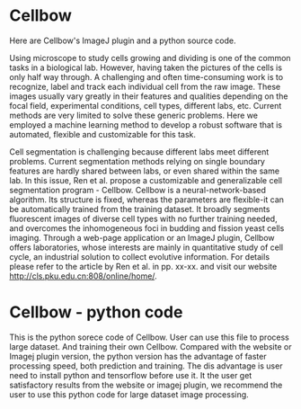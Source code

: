 # Cellbow
Here are Cellbow's ImageJ plugin and a python source code.

Using microscope to study cells growing and dividing is one of the common tasks in a biological lab. However, having taken the pictures of the cells is only half way through. A challenging and often time-consuming work is to recognize, label and track each individual cell from the raw image. These images usually vary greatly in their features and qualities depending on the focal field, experimental conditions, cell types, different labs, etc. Current methods are very limited to solve these generic problems. Here we employed a machine learning method to develop a robust software that is automated, flexible and customizable for this task. 

Cell segmentation is challenging because different labs meet different problems. Current segmentation methods relying on single boundary features are hardly shared between labs, or even shared within the same lab. In this issue, Ren et al. propose a customizable and generalizable cell segmentation program - Cellbow. Cellbow is a neural-network-based algorithm. Its structure is fixed, whereas the parameters are flexible-it can be automatically trained from the training dataset. It broadly segments fluorescent images of diverse cell types with no further training needed, and overcomes the inhomogeneous foci in budding and fission yeast cells imaging. Through a web-page application or an ImageJ plugin, Cellbow offers laboratories, whose interests are mainly in quantitative study of cell cycle, an industrial solution to collect evolutive information. For details please refer to the article by Ren et al. in pp. xx-xx. and visit our website http://cls.pku.edu.cn:808/online/home/.

# Cellbow - python code

This is the python sorece code of Cellbow. User can use this file to process large dataset. And training their own Cellbow. Compared with the website or Imagej plugin version, the python version has the advantage of faster processing speed, both prediction and training. The dis advantage is user need to install python and tensorflow before use it. It the user get satisfactory results from the website or imagej plugin, we recommend the user to use this python code for large dataset image processing.
